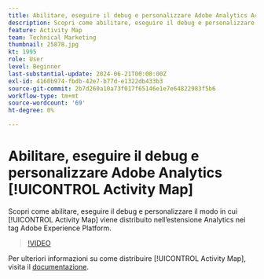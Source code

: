 ```yaml
---
title: Abilitare, eseguire il debug e personalizzare Adobe Analytics Activity Map
description: Scopri come abilitare, eseguire il debug e personalizzare il modo in cui Activity Map viene distribuito nell’estensione Analytics nei tag Adobe Experience Platform.
feature: Activity Map
team: Technical Marketing
thumbnail: 25878.jpg
kt: 1995
role: User
level: Beginner
last-substantial-update: 2024-06-21T00:00:00Z
exl-id: 4160b974-fbdb-42e7-b77d-e1322db433b3
source-git-commit: 2b7d260a10a73f017f65146e1e7e64822983f5b6
workflow-type: tm+mt
source-wordcount: '69'
ht-degree: 0%

---
```


# Abilitare, eseguire il debug e personalizzare Adobe Analytics [!UICONTROL Activity Map]

Scopri come abilitare, eseguire il debug e personalizzare il modo in cui [!UICONTROL Activity Map] viene distribuito nell’estensione Analytics nei tag Adobe Experience Platform.

>[!VIDEO](https://video.tv.adobe.com/v/25878?quality=12&learn=on)

Per ulteriori informazioni su come distribuire [!UICONTROL Activity Map], visita il [documentazione](https://experienceleague.adobe.com/en/docs/analytics/analyze/activity-map/getting-started/activitymap-enable).
